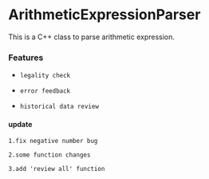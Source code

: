 # ArithmeticExpressionParser
This is a C++ class to parse arithmetic expression.

### Features  

* `legality check`

* `error feedback`

* `historical data review`




#### update

	1.fix negative number bug
	
	2.some function changes
	
	3.add 'review all' function